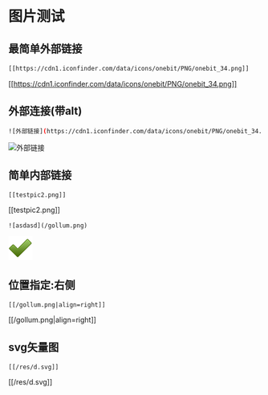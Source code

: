 # 图片测试 

## 最简单外部链接
```bash
[[https://cdn1.iconfinder.com/data/icons/onebit/PNG/onebit_34.png]]
```
[[https://cdn1.iconfinder.com/data/icons/onebit/PNG/onebit_34.png]]

## 外部连接(带alt)
```bash
![外部链接](https://cdn1.iconfinder.com/data/icons/onebit/PNG/onebit_34.png)
```
![外部链接](https://cdn1.iconfinder.com/data/icons/onebit/PNG/onebit_34.png)

## 简单内部链接

```
[[testpic2.png]]
```

[[testpic2.png]]

```
![asdasd](/gollum.png)
```

![asdasd](/gollum.png)

## 位置指定:右侧

```
[[/gollum.png|align=right]]
``` 

[[/gollum.png|align=right]]

## svg矢量图

```
[[/res/d.svg]]
```

[[/res/d.svg]]